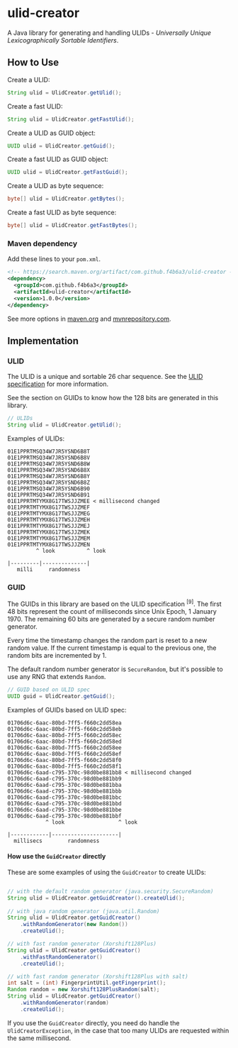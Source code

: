
# ulid-creator

A Java library for generating and handling ULIDs - _Universally Unique Lexicographically Sortable Identifiers_.

How to Use
------------------------------------------------------

Create a ULID:

```java
String ulid = UlidCreator.getUlid();
```

Create a fast ULID:

```java
String ulid = UlidCreator.getFastUlid();
```

Create a ULID as GUID object:

```java
UUID ulid = UlidCreator.getGuid();
```

Create a fast ULID as GUID object:

```java
UUID ulid = UlidCreator.getFastGuid();
```

Create a ULID as byte sequence:

```java
byte[] ulid = UlidCreator.getBytes();
```

Create a fast ULID as byte sequence:

```java
byte[] ulid = UlidCreator.getFastBytes();
```

### Maven dependency

Add these lines to your `pom.xml`.

```xml
<!-- https://search.maven.org/artifact/com.github.f4b6a3/ulid-creator -->
<dependency>
  <groupId>com.github.f4b6a3</groupId>
  <artifactId>ulid-creator</artifactId>
  <version>1.0.0</version>
</dependency>
```
See more options in [maven.org](https://search.maven.org/artifact/com.github.f4b6a3/ulid-creator) and [mvnrepository.com](https://mvnrepository.com/artifact/com.github.f4b6a3/ulid-creator).

Implementation
------------------------------------------------------

### ULID

The ULID is a unique and sortable 26 char sequence. See the [ULID specification](https://github.com/ulid/spec) for more information.

See the section on GUIDs to know how the 128 bits are generated in this library.

```java
// ULIDs
String ulid = UlidCreator.getUlid();
```

Examples of ULIDs:

```text
01E1PPRTMSQ34W7JR5YSND6B8T
01E1PPRTMSQ34W7JR5YSND6B8V
01E1PPRTMSQ34W7JR5YSND6B8W
01E1PPRTMSQ34W7JR5YSND6B8X
01E1PPRTMSQ34W7JR5YSND6B8Y
01E1PPRTMSQ34W7JR5YSND6B8Z
01E1PPRTMSQ34W7JR5YSND6B90
01E1PPRTMSQ34W7JR5YSND6B91
01E1PPRTMTYMX8G17TWSJJZMEE < millisecond changed
01E1PPRTMTYMX8G17TWSJJZMEF
01E1PPRTMTYMX8G17TWSJJZMEG
01E1PPRTMTYMX8G17TWSJJZMEH
01E1PPRTMTYMX8G17TWSJJZMEJ
01E1PPRTMTYMX8G17TWSJJZMEK
01E1PPRTMTYMX8G17TWSJJZMEM
01E1PPRTMTYMX8G17TWSJJZMEN
         ^ look          ^ look
                                   
|---------|--------------|
   milli     randomness
```

### GUID

The GUIDs in this library are based on the ULID specification <sup>[9]</sup>. The first 48 bits represent the count of milliseconds since Unix Epoch, 1 January 1970. The remaining 60 bits are generated by a secure random number generator.

Every time the timestamp changes the random part is reset to a new random value. If the current timestamp is equal to the previous one, the random bits are incremented by 1.

The default random number generator is `SecureRandom`, but it's possible to use any RNG that extends `Random`.

```java
// GUID based on ULID spec
UUID guid = UlidCreator.getGuid();
```

Examples of GUIDs based on ULID spec:

```text
01706d6c-6aac-80bd-7ff5-f660c2dd58ea
01706d6c-6aac-80bd-7ff5-f660c2dd58eb
01706d6c-6aac-80bd-7ff5-f660c2dd58ec
01706d6c-6aac-80bd-7ff5-f660c2dd58ed
01706d6c-6aac-80bd-7ff5-f660c2dd58ee
01706d6c-6aac-80bd-7ff5-f660c2dd58ef
01706d6c-6aac-80bd-7ff5-f660c2dd58f0
01706d6c-6aac-80bd-7ff5-f660c2dd58f1
01706d6c-6aad-c795-370c-98d0be881bb8 < millisecond changed
01706d6c-6aad-c795-370c-98d0be881bb9
01706d6c-6aad-c795-370c-98d0be881bba
01706d6c-6aad-c795-370c-98d0be881bbb
01706d6c-6aad-c795-370c-98d0be881bbc
01706d6c-6aad-c795-370c-98d0be881bbd
01706d6c-6aad-c795-370c-98d0be881bbe
01706d6c-6aad-c795-370c-98d0be881bbf
            ^ look                 ^ look
                                   
|------------|---------------------|
  millisecs        randomness
```

#### How use the `GuidCreator` directly

These are some examples of using the `GuidCreator` to create ULIDs:

```java

// with the default random generator (java.security.SecureRandom)
String ulid = UlidCreator.getGuidCreator().createUlid();
    
// with java random generator (java.util.Random)
String ulid = UlidCreator.getGuidCreator()
    .withRandomGenerator(new Random())
    .createUlid();

// with fast random generator (Xorshift128Plus)
String ulid = UlidCreator.getGuidCreator()
    .withFastRandomGenerator()
    .createUlid();

// with fast random generator (Xorshift128Plus with salt)
int salt = (int) FingerprintUtil.getFingerprint();
Random random = new Xorshift128PlusRandom(salt);
String ulid = UlidCreator.getGuidCreator()
    .withRandomGenerator(random)
    .createUlid();
```

If you use the `GuidCreator` directly, you need do handle the `UlidCreatorException`, in the case that too many ULIDs are requested within the same millisecond.
